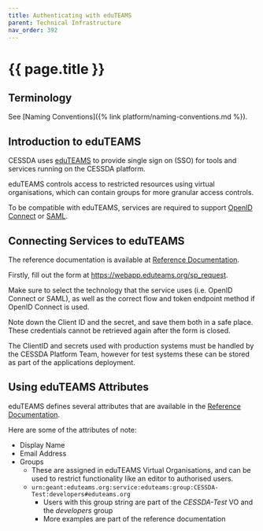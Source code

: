 ```yaml
---
title: Authenticating with eduTEAMS
parent: Technical Infrastructure
nav_order: 392
---
```


# {{ page.title }}

## Terminology

See [Naming Conventions]({% link platform/naming-conventions.md %}).

## Introduction to eduTEAMS

CESSDA uses [eduTEAMS](https://eduteams.org/) to provide single sign on (SSO) for tools and services running on the CESSDA platform.

eduTEAMS controls access to restricted resources using virtual organisations,
which can contain groups for more granular access controls.

To be compatible with eduTEAMS, services are required to support [OpenID Connect](https://openid.net/connect/) or
[SAML](http://docs.oasis-open.org/security/saml/Post2.0/sstc-saml-tech-overview-2.0.html).

## Connecting Services to eduTEAMS

The reference documentation is available at [Reference Documentation](https://wiki.geant.org/display/eduTEAMS/Registering+services+on+the+eduTEAMS+Service).

Firstly, fill out the form at <https://webapp.eduteams.org/sp_request>.

Make sure to select the technology that the service uses (i.e. OpenID Connect or SAML),
as well as the correct flow and token endpoint method if OpenID Connect is used.

Note down the Client ID and the secret, and save them both in a safe place.
These credentials cannot be retrieved again after the form is closed.

The ClientID and secrets used with production systems must be handled by the CESSDA Platform Team,
however for test systems these can be stored as part of the applications deployment.

## Using eduTEAMS Attributes

eduTEAMS defines several attributes that are available in the [Reference Documentation](https://wiki.geant.org/display/eduTEAMS/Attributes+available+to+Relying+Parties).

Here are some of the attributes of note:

* Display Name
* Email Address
* Groups
  * These are assigned in eduTEAMS Virtual Organisations, and can be used to restrict functionality like an editor to authorised users.
  * `urn:geant:eduteams.org:service:eduteams:group:CESSDA-Test:developers#eduteams.org`
    * Users with this group string are part of the *CESSDA-Test* VO and the *developers* group
    * More examples are part of the reference documentation
